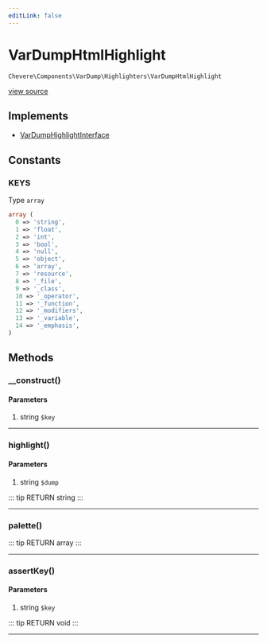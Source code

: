 ```yaml
---
editLink: false
---
```


# VarDumpHtmlHighlight

`Chevere\Components\VarDump\Highlighters\VarDumpHtmlHighlight`

[view source](https://github.com/chevere/chevere/blob/master/src/Chevere/Components/VarDump/Highlighters/VarDumpHtmlHighlight.php)

## Implements

- [VarDumpHighlightInterface](../../../Interfaces/VarDump/VarDumpHighlightInterface.md)

## Constants

### KEYS

Type `array`

```php
array (
  0 => 'string',
  1 => 'float',
  2 => 'int',
  3 => 'bool',
  4 => 'null',
  5 => 'object',
  6 => 'array',
  7 => 'resource',
  8 => '_file',
  9 => '_class',
  10 => '_operator',
  11 => '_function',
  12 => '_modifiers',
  13 => '_variable',
  14 => '_emphasis',
)
```

## Methods

### __construct()

#### Parameters

1. string `$key`

---

### highlight()

#### Parameters

1. string `$dump`

::: tip RETURN
string
:::

---

### palette()

::: tip RETURN
array
:::

---

### assertKey()

#### Parameters

1. string `$key`

::: tip RETURN
void
:::

---
